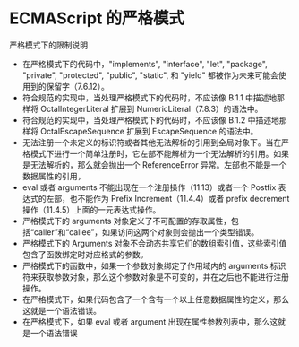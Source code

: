 # ECMAScript 的严格模式

严格模式下的限制说明

*   在严格模式下的代码中，"implements", "interface", "let", "package", "private", "protected", "public", "static", 和 "yield" 都被作为未来可能会使用到的保留字（7.6.12）。
*   符合规范的实现中，当处理严格模式下的代码时，不应该像 B.1.1 中描述地那样将 OctalIntegerLiteral 扩展到 NumericLiteral（7.8.3）的语法中。
*   符合规范的实现中，当处理严格模式下的代码时，不应该像 B.1.2 中描述地那样将 OctalEscapeSequence 扩展到 EscapeSequence 的语法中。
*   无法注册一个未定义的标识符或者其他无法解析的引用到全局对象下。当在严格模式下进行一个简单注册时，它左部不能解析为一个无法解析的引用。如果是无法解析的，那么就会抛出一个 ReferenceError 异常。左部也不能是一个数据属性的引用，
*   eval 或者 arguments 不能出现在一个注册操作（11.13）或者一个 Postfix 表达式的左部，也不能作为 Prefix Increment（11.4.4）或者 prefix decrement 操作（11.4.5）上面的一元表达式操作。
*   严格模式下的 arguments 对象定义了不可配置的存取属性，包括“caller”和“callee”，如果访问这两个对象则会抛出一个类型错误。
*   严格模式下的 Arguments 对象不会动态共享它们的数组索引值，这些索引值包含了函数绑定时对应格式的参数。
*   严格模式下的函数中，如果一个参数对象绑定了作用域内的 arguments 标识符来获取参数对象，那么这个参数对象是不可变的，并在之后也不能进行注册操作。
*   在严格模式下，如果代码包含了一个含有一个以上任意数据属性的定义，那么这就是一个语法错误。
*   在严格模式下，如果 eval 或者 argument 出现在属性参数列表中，那么这就是一个语法错误